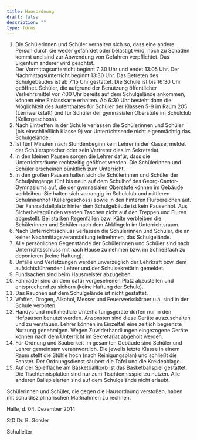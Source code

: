 ```yaml
---
title: Hausordnung
draft: false
description: ""
type: forms
---
```

1. Die Schülerinnen und Schüler verhalten sich so, dass eine andere Person durch sie weder gefährdet oder belästigt wird, noch zu Schaden kommt und sind zur Abwendung von Gefahren verpflichtet. Das Eigentum anderer wird geachtet.  
Der Vormittagsunterricht beginnt 7:30 Uhr und endet 13:05 Uhr. Der Nachmittagsunterricht beginnt 13:30 Uhr. Das Betreten des Schulgebäudes ist ab 7:15 Uhr gestattet. Die Schule ist bis 16:30 Uhr geöffnet. Schüler, die aufgrund der Benutzung öffentlicher Verkehrsmittel vor 7:00 Uhr bereits auf dem Schulgelände ankommen, können eine Einlasskarte erhalten. Ab 6:30 Uhr besteht dann die Möglichkeit des Aufenthaltes für Schüler der Klassen 5-9 im Raum 205 (Lernwerkstatt) und für Schüler der gymnasialen Oberstufe im Schulclub (Kellergeschoss).
1. Nach Eintreffen in der Schule verlassen die Schülerinnen und Schüler (bis einschließlich Klasse 9) vor Unterrichtsende nicht eigenmächtig das Schulgelände.
1. Ist fünf Minuten nach Stundenbeginn kein Lehrer in der Klasse, meldet der Schülersprecher oder sein Vertreter dies im Sekretariat.
1. In den kleinen Pausen sorgen die Lehrer dafür, dass die Unterrichtsräume rechtzeitig geöffnet werden. Die  Schülerinnen und Schüler erscheinen pünktlich zum Unterricht.
1. In den großen Pausen halten sich die Schülerinnen und Schüler der Schuljahrgänge fünf bis neun auf dem Schulhof des Georg-Cantor-Gymnasiums auf, die der gymnasialen Oberstufe können im Gebäude verbleiben. Sie halten sich vorrangig im Schulclub und mittleren Schulinnenhof (Kellergeschoss) sowie in den hinteren Flurbereichen auf. Der Fahrradstellplatz hinter dem Schulgebäude ist kein Pausenhof. Aus Sicherheitsgründen werden Taschen nicht auf den Treppen und Fluren abgestellt. Bei starken Regenfällen bzw. Kälte verbleiben die Schülerinnen und Schüler nach dem Abklingeln im Unterrichtsraum.
1. Nach Unterrichtsschluss verlassen die Schülerinnen und Schüler, die an keiner Nachmittagsveranstaltung teilnehmen, das Schulgelände.
1. Alle persönlichen Gegenstände der Schülerinnen und Schüler sind nach Unterrichtsschluss mit nach Hause zu nehmen bzw. im Schließfach zu deponieren (keine Haftung).
1. Unfälle und Verletzungen werden unverzüglich der Lehrkraft bzw. dem aufsichtsführenden Lehrer und der Schulsekretärin gemeldet.
1. Fundsachen sind beim Hausmeister abzugeben.
1. Fahrräder sind an dem dafür vorgesehenen Platz abzustellen und entsprechend zu sichern (keine Haftung der Schule).
1. Das Rauchen auf dem Schulgelände ist nicht gestattet. 
1. Waffen, Drogen, Alkohol, Messer und Feuerwerkskörper u.ä. sind in der Schule verboten.
1. Handys und multimediale Unterhaltungsgeräte dürfen nur in den Hofpausen benutzt werden. Ansonsten sind diese Geräte auszuschalten und zu verstauen. Lehrer können im Einzelfall eine zeitlich begrenzte Nutzung genehmigen. Wegen Zuwiderhandlungen eingezogene Geräte können nach dem Unterricht im Sekretariat abgeholt werden.
1. Für Ordnung und Sauberkeit im gesamten Gebäude sind Schüler und Lehrer gemeinsam verantwortlich. Die jeweils letzte Klasse in einem Raum stellt die Stühle hoch (nach Reinigungsplan) und schließt die Fenster. Der Ordnungsdienst säubert die Tafel und die Kreideablage.
1. Auf der Spielfläche am Basketballkorb ist das Basketballspiel gestattet. Die Tischtennisplatten sind nur zum Tischtennisspiel zu nutzen. Alle anderen Ballspielarten sind auf dem Schulgelände nicht erlaubt.

Schülerinnen und Schüler, die gegen die Hausordnung verstoßen, haben mit schuldisziplinarischen Maßnahmen zu rechnen.

Halle, d. 04. Dezember 2014  





StD Dr. B. Gorsler

Schulleiter




